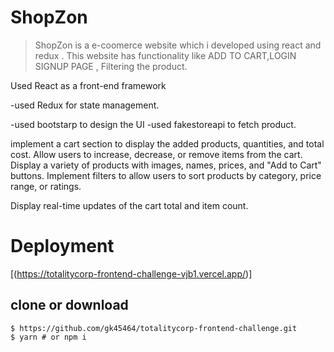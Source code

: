# ShopZon

> ShopZon  is a e-coomerce website  which i developed using  react and redux . This website has functionality like ADD TO CART,LOGIN SIGNUP PAGE ,
> Filtering the product.


>



Used React as a front-end framework 

-used Redux for state management.

-used bootstarp to design the UI
-used fakestoreapi to fetch product.


implement a cart section to display the added products, quantities, and total cost. Allow users to increase, decrease, or remove items from the cart. 
Display a variety of products with images, names, prices, and "Add to Cart" buttons. Implement filters to allow users to sort products by category, price range, or ratings. 

Display real-time updates of the cart total and item count. 

# Deployment

[(https://totalitycorp-frontend-challenge-vjb1.vercel.app/)]




## clone or download
```terminal
$ https://github.com/gk45464/totalitycorp-frontend-challenge.git
$ yarn # or npm i

